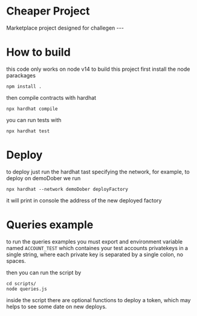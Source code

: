 # Cheaper Project

Marketplace project designed for challegen ---

# How to build

this code only works on node v14
to build this project first install the node parackages

```npm install .```

then compile contracts with hardhat

```npx hardhat compile```

you can run tests with

```npx hardhat test```

# Deploy

to deploy just run the hardhat tast specifying the network, for example, to deploy on demoDober we run

```npx hardhat --network demoDober deployFactory```

it will print in console the address of the new deployed factory


# Queries example

to run the queries examples you must export and environment variable named `ACCOUNT_TEST` which containes your test accounts privatekeys in a single string, where each private key is separated by a single colon, no spaces.


then you can run the script by

```
cd scripts/
node queries.js
```

inside the script there are optional functions to deploy a token, which may helps to see some date on new deploys.
